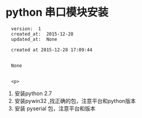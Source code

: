 
  # python 串口模块安装

      version:  1
      created_at:  2015-12-28
      updated_at:  None

      created at 2015-12-28 17:09:44 


      None


      <p>
      

1. 安装python 2.7
2. 安装pywin32 ,找正确的包，注意平台和python版本
3. 安装 pyserial 包，注意平台和版本
      </p>

  
